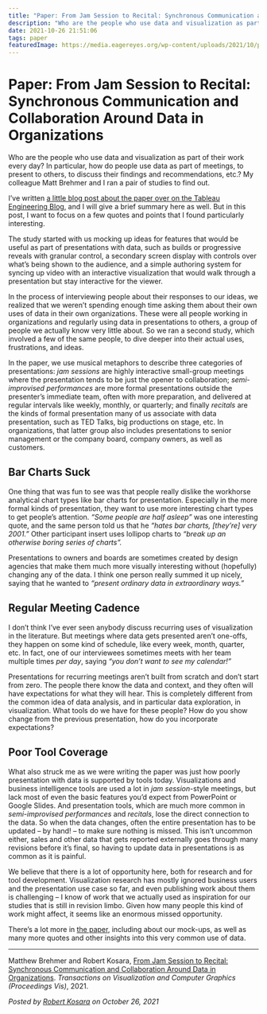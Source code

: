 ```yaml
---
title: "Paper: From Jam Session to Recital: Synchronous Communication and Collaboration Around Data in Organizations"
description: "Who are the people who use data and visualization as part of their work every day? In particular, how do people use data as part of meetings, to present to others, to discuss their findings and recommendations, etc.? My colleague Matt Brehmer and I ran a pair of studies to find out."
date: 2021-10-26 21:51:06
tags: paper
featuredImage: https://media.eagereyes.org/wp-content/uploads/2021/10/pexels-photo-3184292.jpeg
---
```


# Paper: From Jam Session to Recital: Synchronous Communication and Collaboration Around Data in Organizations

Who are the people who use data and visualization as part of their work every day? In particular, how do people use data as part of meetings, to present to others, to discuss their findings and recommendations, etc.? My colleague Matt Brehmer and I ran a pair of studies to find out.

I’ve written <a href="https://engineering.tableau.com/how-do-people-communicate-and-collaborate-with-data-in-organizations-a19154bd25e0">a little blog post about the paper over on the Tableau Engineering Blog</a>, and I will give a brief summary here as well. But in this post, I want to focus on a few quotes and points that I found particularly interesting.

The study started with us mocking up ideas for features that would be useful as part of presentations with data, such as builds or progressive reveals with granular control, a secondary screen display with controls over what’s being shown to the audience, and a simple authoring system for syncing up video with an interactive visualization that would walk through a presentation but stay interactive for the viewer.

In the process of interviewing people about their responses to our ideas, we realized that we weren’t spending enough time asking them about their own uses of data in their own organizations. These were all people working in organizations and regularly using data in presentations to others, a group of people we actually know very little about. So we ran a second study, which involved a few of the same people, to dive deeper into their actual uses, frustrations, and ideas.

In the paper, we use musical metaphors to describe three categories of presentations: <em>jam sessions</em> are highly interactive small-group meetings where the presentation tends to be just the opener to collaboration; <em>semi-improvised performances</em> are more formal presentations outside the presenter’s immediate team, often with more preparation, and delivered at regular intervals like weekly, monthly, or quarterly; and finally <em>recitals</em> are the kinds of formal presentation many of us associate with data presentation, such as TED Talks, big productions on stage, etc. In organizations, that latter group also includes presentations to senior management or the company board, company owners, as well as customers.

## Bar Charts Suck

One thing that was fun to see was that people really dislike the workhorse analytical chart types like bar charts for presentation. Especially in the more formal kinds of presentation, they want to use more interesting chart types to get people’s attention. <em>“Some people are half asleep”</em> was one interesting quote, and the same person told us that he <em>“hates bar charts, [they’re] very 2001.”</em> Other participant insert uses lollipop charts to <em>“break up an otherwise boring series of charts”.</em>

Presentations to owners and boards are sometimes created by design agencies that make them much more visually interesting without (hopefully) changing any of the data. I think one person really summed it up nicely, saying that he wanted to <em>“present ordinary data in extraordinary ways.”</em>

## Regular Meeting Cadence

I don’t think I’ve ever seen anybody discuss recurring uses of visualization in the literature. But meetings where data gets presented aren’t one-offs, they happen on some kind of schedule, like every week, month, quarter, etc. In fact, one of our interviewees sometimes meets with her team multiple times <em>per day</em>, saying <em>“you don’t want to see my calendar!”</em>

Presentations for recurring meetings aren’t built from scratch and don’t start from zero. The people there know the data and context, and they often will have expectations for what they will hear. This is completely different from the common idea of data analysis, and in particular data exploration, in visualization. What tools do we have for these people? How do you show change from the previous presentation, how do you incorporate expectations?

## Poor Tool Coverage

What also struck me as we were writing the paper was just how poorly presentation with data is supported by tools today. Visualizations and business intelligence tools are used a lot in <em>jam session</em>-style meetings, but lack most of even the basic features you’d expect from PowerPoint or Google Slides. And presentation tools, which are much more common in <em>semi-improvised performances</em> and <em>recitals</em>, lose the direct connection to the data. So when the data changes, often the entire presentation has to be updated – by hand! – to make sure nothing is missed. This isn’t uncommon either, sales and other data that gets reported externally goes through many revisions before it’s final, so having to update data in presentations is as common as it is painful.

We believe that there is a lot of opportunity here, both for research and for tool development. Visualization research has mostly ignored business users and the presentation use case so far, and even publishing work about them is challenging –&nbsp;I know of work that we actually used as inspiration for our studies that is still in revision limbo. Given how many people this kind of work might affect, it seems like an enormous missed opportunity.

There’s a lot more in <a href="https://eagereyes.org/publications/Brehmer-VIS-2021b.html">the paper</a>, including about our mock-ups, as well as many more quotes and other insights into this very common use of data.

<hr class="wp-block-separator"/>

Matthew Brehmer and Robert Kosara, <a href="https://eagereyes.org/publications/Brehmer-VIS-2021b.html">From Jam Session to Recital: Synchronous Communication and Collaboration Around Data in Organizations</a>. <em>Transactions on Visualization and Computer Graphics (Proceedings Vis)</em>, 2021.


_Posted by <a href="/about">Robert Kosara</a> on October 26, 2021_


